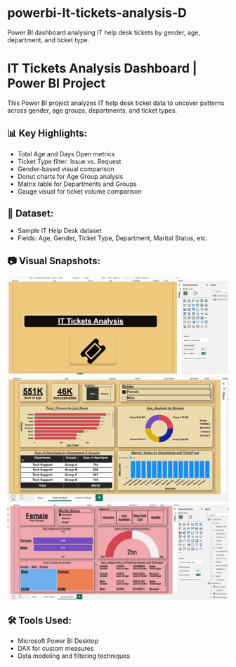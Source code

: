 # powerbi-It-tickets-analysis-D
Power BI dashboard analysing IT help desk tickets by gender, age, department, and ticket type.
# IT Tickets Analysis Dashboard | Power BI Project

This Power BI project analyzes IT help desk ticket data to uncover patterns across gender, age groups, departments, and ticket types.

## 📊 Key Highlights:
- Total Age and Days Open metrics
- Ticket Type filter: Issue vs. Request
- Gender-based visual comparison
- Donut charts for Age Group analysis
- Matrix table for Departments and Groups
- Gauge visual for ticket volume comparison

## 📁 Dataset:
- Sample IT Help Desk dataset
- Fields: Age, Gender, Ticket Type, Department, Marital Status, etc.

## 📷 Visual Snapshots:
![Dashboard Preview](Screenshot%202025-07-02%20121418.png)
![Ticket Analysis](Screenshot%202025-07-02%20121706.png)
![Gender Analysis](Screenshot%202025-07-02%20121855.png)

## 🛠 Tools Used:
- Microsoft Power BI Desktop
- DAX for custom measures
- Data modeling and filtering techniques

